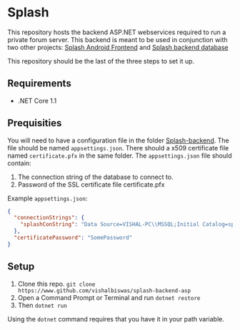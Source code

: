 # Splash
This repository hosts the backend ASP.NET webservices required to run a
private forum server. This backend is meant to be used in conjunction
with two other projects: [Splash Android Frontend](https://www.github.com/vishalbiswas/splash)
and [Splash backend database](https://www.github.com/vishalbiswas/splash-backend-database)

This repository should be the last of the three steps to set it up.

## Requirements
* .NET Core 1.1

## Prequisities
You will need to have a configuration file in the folder [Splash-backend](Splash-backend).
The file should be named `appsettings.json`. There should a x509 certificate file named
`certificate.pfx` in the same folder. The `appsettings.json` file should contain:

1) The connection string of the database to connect to.
2) Password of the SSL certificate file certificate.pfx

Example `appsettings.json`:
```json
{
  "connectionStrings": {
    "splashConString": "Data Source=VISHAL-PC\\MSSQL;Initial Catalog=splash;Integrated Security=True;"
  },
  "certificatePassword": "SomePassword"
}
```

## Setup
1) Clone this repo. `git clone https://www.github.com/vishalbiswas/splash-backend-asp`
2) Open a Command Prompt or Terminal and run `dotnet restore`
3) Then `dotnet run`

Using the `dotnet` command requires that you have it in your path variable. 

